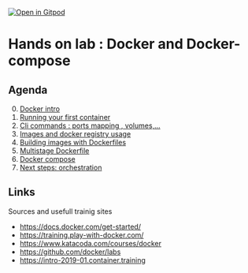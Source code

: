[![Open in Gitpod](https://gitpod.io/button/open-in-gitpod.svg)](https://github.com/DemisR/workshop-docker)

# Hands on lab : Docker and Docker-compose

## Agenda

0. [Docker intro](00-Docker-intro.md)
1. [Running your first container](01-Your_first_container.md)
2. [Cli commands : ports mapping , volumes,…](02-Ports_volumes_etc.md)
3. [Images and docker registry usage](03-Images.md)
4. [Building images with Dockerfiles](04-Dockerfiles.md)
5. [Multistage Dockerfile](05-Multistage.md)
6. [Docker compose](06-Docker-compose.md)
7. [Next steps: orchestration](07-Orchestration_intro.md)

## Links

Sources and usefull trainig sites

- https://docs.docker.com/get-started/
- https://training.play-with-docker.com/
- https://www.katacoda.com/courses/docker
- https://github.com/docker/labs
- https://intro-2019-01.container.training
